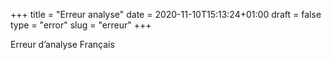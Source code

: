 +++
title = "Erreur analyse"
date = 2020-11-10T15:13:24+01:00
draft = false
type = "error"
slug = "erreur"
+++

Erreur d’analyse Français
